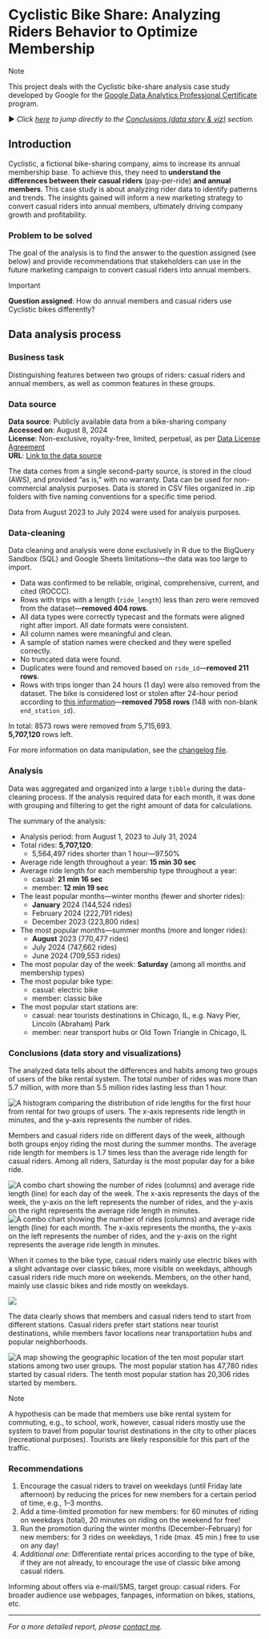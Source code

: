 # Cyclistic Bike Share: Analyzing Riders Behavior to Optimize Membership

> [!NOTE]
> This project deals with the Cyclistic bike-share analysis case study developed by Google for the [Google Data Analytics Professional Certificate](https://www.coursera.org/professional-certificates/google-data-analytics) program.

&#x25B6; *Click [here](#conclusions-data-story-and-visualizations) to jump directly to the [Conclusions (data story & viz)](#conclusions-data-story-and-visualizations) section.*

## Introduction

Cyclistic, a fictional bike-sharing company, aims to increase its annual membership base. To achieve this, they need to **understand the differences between their casual riders** (pay-per-ride) **and annual members**. This case study is about analyzing rider data to identify patterns and trends. The insights gained will inform a new marketing strategy to convert casual riders into annual members, ultimately driving company growth and profitability.

### Problem to be solved

The goal of the analysis is to find the answer to the question assigned (see below) and provide recommendations that stakeholders can use in the future marketing campaign to convert casual riders into annual members.

> [!IMPORTANT]  
> **Question assigned**: How do annual members and casual riders use Cyclistic bikes differently?

## Data analysis process

### Business task

Distinguishing features between two groups of riders: casual riders and annual members, as well as common features in these groups.

### Data source

**Data source**: Publicly available data from a bike-sharing company\
**Accessed on**: August 8, 2024\
**License**: Non-exclusive, royalty-free, limited, perpetual, as per [Data License Agreement](https://divvybikes.com/data-license-agreement)\
**URL**: [Link to the data source](https://divvybikes.com/system-data)

The data comes from a single second-party source, is stored in the cloud (AWS), and provided “as is,” with no warranty. Data can be used for non-commercial analysis purposes. Data is stored in CSV files organized in .zip folders with five naming conventions for a specific time period.

Data from August 2023 to July 2024 were used for analysis purposes.

### Data-cleaning

Data cleaning and analysis were done exclusively in R due to the BigQuery Sandbox (SQL) and Google Sheets limitations—the data was too large to import.

- Data was confirmed to be reliable, original, comprehensive, current, and cited (ROCCC).
- Rows with trips with a length (`ride_length`) less than zero were removed from the dataset—**removed 404 rows**.
- All data types were correctly typecast and the formats were aligned right after import. All date formats were consistent.
- All column names were meaningful and clean.
- A sample of station names were checked and they were spelled correctly.
- No truncated data were found.
- Duplicates were found and removed based on `ride_id`—**removed 211 rows**.
- Rows with trips longer than 24 hours (1 day) were also removed from the dataset. The bike is considered lost or stolen after 24-hour period according to [this information](https://help.divvybikes.com/hc/en-us/articles/360033484791-What-if-I-keep-a-bike-out-too-long)—**removed 7958 rows** (148 with non-blank `end_station_id`).

In total: 8573 rows were removed from 5,715,693.\
**5,707,120** rows left.

For more information on data manipulation, see the [changelog file](r-files/Changelog.txt).

### Analysis

Data was aggregated and organized into a large `tibble` during the data-cleaning process. If the analysis required data for each month, it was done with grouping and filtering to get the right amount of data for calculations.

The summary of the analysis:

- Analysis period: from August 1, 2023 to July 31, 2024
- Total rides: **5,707,120**:
    - 5,564,497 rides shorter than 1 hour—97.50%
- Average ride length throughout a year: **15 min 30 sec**
- Average ride length for each membership type throughout a year:
    - casual: **21 min 16 sec**
    - member: **12 min 19 sec**
- The least popular months—winter months (fewer and shorter rides):
    - **January** 2024 (144,524 rides)
    - February 2024 (222,791 rides)
    - December 2023 (223,800 rides)
- The most popular months—summer months (more and longer rides):
    - **August** 2023 (770,477 rides)
    - July 2024 (747,662 rides)
    - June 2024 (709,553 rides)
- The most popular day of the week: **Saturday** (among all months and membership types)
- The most popular bike type:
    - casual: electric bike
    - member: classic bike
- The most popular start stations are:
    - casual: near tourists destinations in Chicago, IL, e.g. Navy Pier, Lincoln (Abraham) Park
    - member: near transport hubs or Old Town Triangle in Chicago, IL

### Conclusions (data story and visualizations)

The analyzed data tells about the differences and habits among two groups of users of the bike rental system. The total number of rides was more than 5.7 million, with more than 5.5 million rides lasting less than 1 hour.

![A histogram comparing the distribution of ride lengths for the first hour from rental for two groups of users. The x-axis represents ride length in minutes, and the y-axis represents the number of rides.](data-viz/histogram-members-casual.png)

Members and casual riders ride on different days of the week, although both groups enjoy riding the most during the summer months. The average ride length for members is 1.7 times less than the average ride length for casual riders. Among all riders, Saturday is the most popular day for a bike ride.

![A combo chart showing the number of rides (columns) and average ride length (line) for each day of the week. The x-axis represents the days of the week, the y-axis on the left represents the number of rides, and the y-axis on the right represents the average ride length in minutes.](data-viz/number-of-rides-and-average-ride-length-by-day-of-week.png)
![A combo chart showing the number of rides (columns) and average ride length (line) for each month. The x-axis represents the months, the y-axis on the left represents the number of rides, and the y-axis on the right represents the average ride length in minutes. ](data-viz/number-of-rides-and-average-ride-length.png)

When it comes to the bike type, casual riders mainly use electric bikes with a slight advantage over classic bikes, more visible on weekdays, although casual riders ride much more on weekends. Members, on the other hand, mainly use classic bikes and ride mostly on weekdays.

![](data-viz/number-of-rides-by-bike-type-per-membership.png)

The data clearly shows that members and casual riders tend to start from different stations. Casual riders prefer start stations near tourist destinations, while members favor locations near transportation hubs and popular neighborhoods.

![A map showing the geographic location of the ten most popular start stations among two user groups. The most popular station has 47,780 rides started by casual riders. The tenth most popular station has 20,306 rides started by members.](data-viz/ten-most-popular-start-stations.png)

> [!NOTE]
> A hypothesis can be made that members use bike rental system for commuting, e.g., to school, work, however, casual riders mostly use the system to travel from popular tourist destinations in the city to other places (recreational purposes). Tourists are likely responsible for this part of the traffic.

### Recommendations

1. Encourage the casual riders to travel on weekdays (until Friday late afternoon) by reducing the prices for new members for a certain period of time, e.g., 1–3 months.
2. Add a time-limited promotion for new members: for 60 minutes of riding on weekdays (total), 20 minutes on riding on the weekend for free!
3. Run the promotion during the winter months (December–February) for new members: for 3 rides on weekdays, 1 ride (max. 45 min.) free to use on any day!
4. *Additional one*: Differentiate rental prices according to the type of bike, if they are not already, to encourage the use of classic bike among casual riders.
 
Informing about offers via e-mail/SMS, target group: casual riders. For broader audience use webpages, fanpages, information on bikes, stations, etc.

---

*For a more detailed report, please [contact me](https://github.com/aokolowicz).*